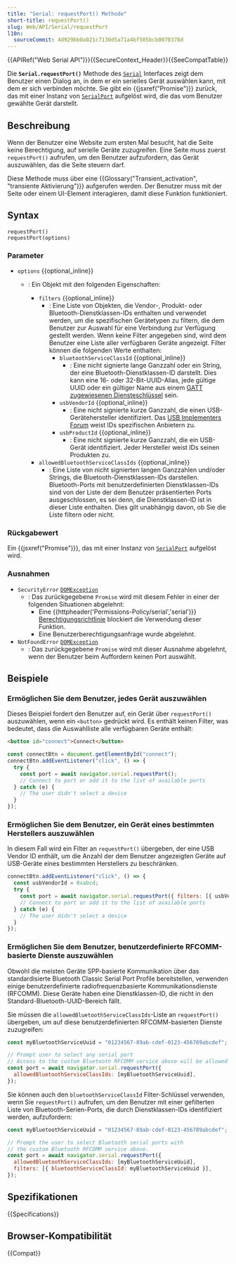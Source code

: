 ```yaml
---
title: "Serial: requestPort() Methode"
short-title: requestPort()
slug: Web/API/Serial/requestPort
l10n:
  sourceCommit: 4d929bb0a021c7130d5a71a4bf505bcb8070378d
---
```


{{APIRef("Web Serial API")}}{{SecureContext_Header}}{{SeeCompatTable}}

Die **`Serial.requestPort()`** Methode des [`Serial`](/de/docs/Web/API/Serial) Interfaces zeigt dem Benutzer einen Dialog an, in dem er ein serielles Gerät auswählen kann, mit dem er sich verbinden möchte. Sie gibt ein {{jsxref("Promise")}} zurück, das mit einer Instanz von [`SerialPort`](/de/docs/Web/API/SerialPort) aufgelöst wird, die das vom Benutzer gewählte Gerät darstellt.

## Beschreibung

Wenn der Benutzer eine Website zum ersten Mal besucht, hat die Seite keine Berechtigung, auf serielle Geräte zuzugreifen. Eine Seite muss zuerst `requestPort()` aufrufen, um den Benutzer aufzufordern, das Gerät auszuwählen, das die Seite steuern darf.

Diese Methode muss über eine {{Glossary("Transient_activation", "transiente Aktivierung")}} aufgerufen werden. Der Benutzer muss mit der Seite oder einem UI-Element interagieren, damit diese Funktion funktioniert.

## Syntax

```js-nolint
requestPort()
requestPort(options)
```

### Parameter

- `options` {{optional_inline}}

  - : Ein Objekt mit den folgenden Eigenschaften:

    - `filters` {{optional_inline}}
      - : Eine Liste von Objekten, die Vendor-, Produkt- oder Bluetooth-Dienstklassen-IDs enthalten und verwendet werden, um die spezifischen Gerätetypen zu filtern, die dem Benutzer zur Auswahl für eine Verbindung zur Verfügung gestellt werden. Wenn keine Filter angegeben sind, wird dem Benutzer eine Liste aller verfügbaren Geräte angezeigt. Filter können die folgenden Werte enthalten:
        - `bluetoothServiceClassId` {{optional_inline}}
          - : Eine nicht signierte lange Ganzzahl oder ein String, der eine Bluetooth-Dienstklassen-ID darstellt. Dies kann eine 16- oder 32-Bit-UUID-Alias, jede gültige UUID oder ein gültiger Name aus einem [GATT zugewiesenen Diensteschlüssel](https://github.com/WebBluetoothCG/registries/blob/master/gatt_assigned_services.txt) sein.
        - `usbVendorId` {{optional_inline}}
          - : Eine nicht signierte kurze Ganzzahl, die einen USB-Gerätehersteller identifiziert. Das [USB Implementers Forum](https://www.usb.org/) weist IDs spezifischen Anbietern zu.
        - `usbProductId` {{optional_inline}}
          - : Eine nicht signierte kurze Ganzzahl, die ein USB-Gerät identifiziert. Jeder Hersteller weist IDs seinen Produkten zu.
    - `allowedBluetoothServiceClassIds` {{optional_inline}}
      - : Eine Liste von nicht signierten langen Ganzzahlen und/oder Strings, die Bluetooth-Dienstklassen-IDs darstellen. Bluetooth-Ports mit benutzerdefinierten Dienstklassen-IDs sind von der Liste der dem Benutzer präsentierten Ports ausgeschlossen, es sei denn, die Dienstklassen-ID ist in dieser Liste enthalten. Dies gilt unabhängig davon, ob Sie die Liste filtern oder nicht.

### Rückgabewert

Ein {{jsxref("Promise")}}, das mit einer Instanz von [`SerialPort`](/de/docs/Web/API/SerialPort) aufgelöst wird.

### Ausnahmen

- `SecurityError` [`DOMException`](/de/docs/Web/API/DOMException)
  - : Das zurückgegebene `Promise` wird mit diesem Fehler in einer der folgenden Situationen abgelehnt:
    - Eine {{httpheader('Permissions-Policy/serial','serial')}} [Berechtigungsrichtlinie](/de/docs/Web/HTTP/Guides/Permissions_Policy) blockiert die Verwendung dieser Funktion.
    - Eine Benutzerberechtigungsanfrage wurde abgelehnt.
- `NotFoundError` [`DOMException`](/de/docs/Web/API/DOMException)
  - : Das zurückgegebene `Promise` wird mit dieser Ausnahme abgelehnt, wenn der Benutzer beim Auffordern keinen Port auswählt.

## Beispiele

### Ermöglichen Sie dem Benutzer, jedes Gerät auszuwählen

Dieses Beispiel fordert den Benutzer auf, ein Gerät über `requestPort()` auszuwählen, wenn ein `<button>` gedrückt wird. Es enthält keinen Filter, was bedeutet, dass die Auswahlliste alle verfügbaren Geräte enthält:

```html
<button id="connect">Connect</button>
```

```js
const connectBtn = document.getElementById("connect");
connectBtn.addEventListener("click", () => {
  try {
    const port = await navigator.serial.requestPort();
    // Connect to port or add it to the list of available ports
  } catch (e) {
    // The user didn't select a device
  }
});
```

### Ermöglichen Sie dem Benutzer, ein Gerät eines bestimmten Herstellers auszuwählen

In diesem Fall wird ein Filter an `requestPort()` übergeben, der eine USB Vendor ID enthält, um die Anzahl der dem Benutzer angezeigten Geräte auf USB-Geräte eines bestimmten Herstellers zu beschränken.

```js
connectBtn.addEventListener("click", () => {
  const usbVendorId = 0xabcd;
  try {
    const port = await navigator.serial.requestPort({ filters: [{ usbVendorId }] });
    // Connect to port or add it to the list of available ports
  } catch (e) {
    // The user didn't select a device
  }
});
```

### Ermöglichen Sie dem Benutzer, benutzerdefinierte RFCOMM-basierte Dienste auszuwählen

Obwohl die meisten Geräte SPP-basierte Kommunikation über das standardisierte Bluetooth Classic Serial Port Profile bereitstellen, verwenden einige benutzerdefinierte radiofrequenzbasierte Kommunikationsdienste (RFCOMM). Diese Geräte haben eine Dienstklassen-ID, die nicht in den Standard-Bluetooth-UUID-Bereich fällt.

Sie müssen die `allowedBluetoothServiceClassIds`-Liste an `requestPort()` übergeben, um auf diese benutzerdefinierten RFCOMM-basierten Dienste zuzugreifen:

```js
const myBluetoothServiceUuid = "01234567-89ab-cdef-0123-456789abcdef";

// Prompt user to select any serial port
// Access to the custom Bluetooth RFCOMM service above will be allowed
const port = await navigator.serial.requestPort({
  allowedBluetoothServiceClassIds: [myBluetoothServiceUuid],
});
```

Sie können auch den `bluetoothServiceClassId` Filter-Schlüssel verwenden, wenn Sie `requestPort()` aufrufen, um den Benutzer mit einer gefilterten Liste von Bluetooth-Serien-Ports, die durch Dienstklassen-IDs identifiziert werden, aufzufordern:

```js
const myBluetoothServiceUuid = "01234567-89ab-cdef-0123-456789abcdef";

// Prompt the user to select Bluetooth serial ports with
// the custom Bluetooth RFCOMM service above.
const port = await navigator.serial.requestPort({
  allowedBluetoothServiceClassIds: [myBluetoothServiceUuid],
  filters: [{ bluetoothServiceClassId: myBluetoothServiceUuid }],
});
```

## Spezifikationen

{{Specifications}}

## Browser-Kompatibilität

{{Compat}}
